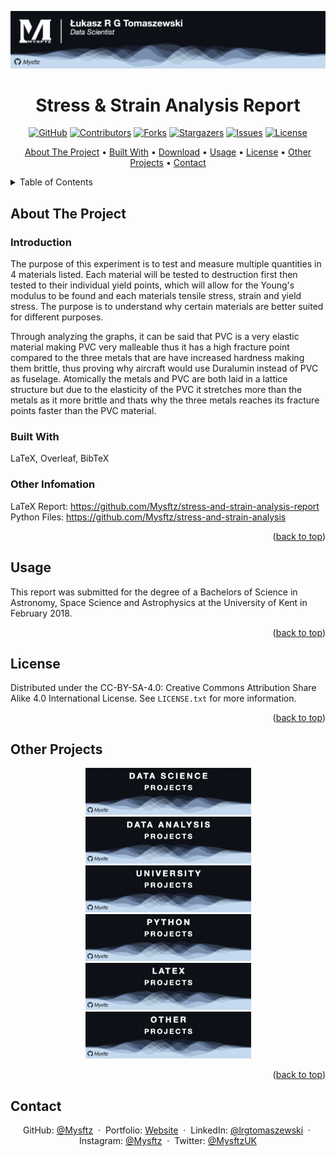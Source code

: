 <a name="readme-top"></a>
<div align="center">

[![alt text](https://github.com/Mysftz/Mysftz/blob/main/assets/READMEHeader.jpeg?raw=true)](https://github.com/Mysftz)
# Stress & Strain Analysis Report
[![GitHub][GitHub-shield]](https://github.com/Mysftz/stress-and-strain-analysis-report)
[![Contributors][contributors-shield]](https://github.com/Mysftz/stress-and-strain-analysis-report/graphs/contributors)
[![Forks][forks-shield]](https://github.com/Mysftz/stress-and-strain-analysis-report/network/members)
[![Stargazers][stars-shield]](https://github.com/Mysftz/stress-and-strain-analysis-report/stargazers)
[![Issues][issues-shield]](https://github.com/Mysftz/stress-and-strain-analysis-report/issues)
[![License][license-shield]](https://github.com/Mysftz/stress-and-strain-analysis-report/blob/main/LICENSE.txt)
</div>

<p align="center">
  <a href="#about-the-project">About The Project</a> •
  <a href="#built-with">Built With</a> •
  <a href="https://github.com/Mysftz/stress-and-strain-analysis-report/archive/refs/heads/main.zip">Download</a> • 
  <a href="#usage">Usage</a> •
  <a href="#license">License</a> •
  <a href="#other-projects">Other Projects</a> •
  <a href="#contact">Contact</a>
</p>

<!-- TABLE OF CONTENTS -->
<details>
  <summary>Table of Contents</summary>
  <ol>
    <li>
      <a href="#about-the-project">About The Project</a>
      <ul>
        <li><a href="#introduction">Infomation</a></li>
        <li><a href="#built-with">Built With</a></li>
        <li><a href="#other-infomation">Other Infomation</a></li>
      </ul>
    </li>
    <li><a href="#usage">Usage</a></li>
    <li><a href="#license">License</a></li>
    <li><a href="#other-projects">Other Projects</a></li>
    <li><a href="#contact">Contact</a></li>
  </ol>
</details>

<!-- ABOUT THE PROJECT -->
## About The Project
### Introduction

The purpose of this experiment is to test and measure multiple quantities in 4 materials listed. Each material will be tested to destruction first then tested to their individual yield points, which will allow for the Young's modulus to be found and each materials tensile stress, strain and yield stress. The purpose is to understand why certain materials are better suited for different purposes.

Through analyzing the graphs, it can be said that PVC is a very elastic material making PVC very malleable thus it has a high fracture point compared to the three metals that are have increased hardness making them brittle, thus proving why aircraft would use Duralumin instead of PVC as fuselage. Atomically the metals and PVC are both laid in a lattice structure but due to the elasticity of the PVC it stretches more than the metals as it more brittle and thats why the three metals reaches its fracture points faster than the PVC material. 

### Built With

LaTeX, Overleaf, BibTeX

### Other Infomation

LaTeX Report: https://github.com/Mysftz/stress-and-strain-analysis-report </br>
Python Files: https://github.com/Mysftz/stress-and-strain-analysis

<p align="right">(<a href="#readme-top">back to top</a>)</p> 

<!-- USAGE -->
## Usage

This report was submitted for the degree of a Bachelors of Science in Astronomy, Space Science and Astrophysics at the University of Kent in February 2018.

<p align="right">(<a href="#readme-top">back to top</a>)</p>

<!-- LICENSE -->
## License
Distributed under the CC-BY-SA-4.0: Creative Commons Attribution Share Alike 4.0 International License. See `LICENSE.txt` for more information.

<p align="right">(<a href="#readme-top">back to top</a>)</p>

<!-- OTHER PROJECTS --> 
## Other Projects
<div align="center">
<a href="https://github.com/stars/Mysftz/lists/data-science-projects" style="margin:10px; margin-bottom:50px"><img src="https://github.com/Mysftz/Mysftz/blob/main/assets/Button-DataScience.jpeg?raw=true" alt="Data Science Projects Button" width="265" height="75"></a>
<a href="https://github.com/stars/Mysftz/lists/data-analysis-projects" style="margin:10px; margin-bottom:50px"><img src="https://github.com/Mysftz/Mysftz/blob/main/assets/Button-DataAnalysis.jpeg?raw=true" alt="Data Analysis Projects Button" width="265" height="75"></a>
<a href="https://github.com/stars/Mysftz/lists/university-projects" style="margin:10px; margin-bottom:50px"><img src="https://github.com/Mysftz/Mysftz/blob/main/assets/Button-University.jpeg?raw=true" alt="University Projects Button" width="265" height="75"></a>
<a href="https://github.com/stars/Mysftz/lists/python-projects" style="margin:10px; margin-bottom:50px"><img src="https://github.com/Mysftz/Mysftz/blob/main/assets/Button-Python.jpeg?raw=true" alt="Python Projects Button" width="265" height="75"></a>
<a href="https://github.com/stars/Mysftz/lists/latex-projects" style="margin:10px; padding-bottom:50px"><img src="https://github.com/Mysftz/Mysftz/blob/main/assets/Button-Latex.jpeg?raw=true" alt="LaTeX Projects Button" width="265" height="75"></a>
<a href="https://github.com/stars/Mysftz/lists/other-projects" style="margin:10px; margin-bottom:50px"><img src="https://github.com/Mysftz/Mysftz/blob/main/assets/Button-Other.jpeg?raw=true" alt="Other Projects Button" width="265" height="75"></a>
</div>

<p align="right">(<a href="#readme-top">back to top</a>)</p>

<!-- CONTACT -->
## Contact
<div align="center">

GitHub: [@Mysftz](https://github.com/Mysftz) &nbsp;&middot;&nbsp; Portfolio: [Website](https://mysftz.github.io) &nbsp;&middot;&nbsp; LinkedIn: [@lrgtomaszewski](https://www.linkedin.com/in/lrgtomaszewski/) &nbsp;&middot;&nbsp; Instagram: [@Mysftz](https://www.instagram.com/mysftz/) &nbsp;&middot;&nbsp; Twitter: [@MysftzUK](https://twitter.com/MysftzUK)
</div>

[contributors-shield]: https://img.shields.io/github/contributors/mysftz/stress-and-strain-analysis-report.svg?style=for-the-badge
[forks-shield]: https://img.shields.io/github/forks/mysftz/stress-and-strain-analysis-report.svg?style=for-the-badge
[stars-shield]: https://img.shields.io/github/stars/mysftz/stress-and-strain-analysis-report.svg?style=for-the-badge
[issues-shield]: https://img.shields.io/github/issues/mysftz/stress-and-strain-analysis-report.svg?style=for-the-badge
[license-shield]: https://img.shields.io/github/license/mysftz/stress-and-strain-analysis-report.svg?style=for-the-badge
[github-shield]: https://img.shields.io/badge/-GitHub-black.svg?style=for-the-badge&logo=GitHub&colorB=555